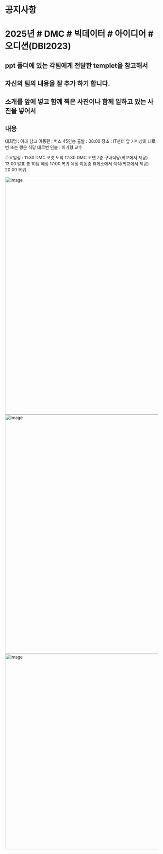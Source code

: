 # 공지사항
# 2025년 # DMC # 빅데이터 # 아이디어 # 오디션(DBI2023)

## ppt 폴더에 있는 각팀에게 전달한 templet을 참고해서 
## 자신의 팀의 내용을 잘 추가 하기 합니다. 
## 소개를 앞에 넣고 함께 찍은 사진이나 함께 일하고 있는 사진을 넣어서 

## 내용 
대회명 : 아래 참고 
이동편 : 버스 45인승
출발 : 08:00
장소 : IT센터 앞 커피상회 대로변 또는 행운 식당 대로변 
인솔 : 이기형 교수 

주요일정 :
11:30 DMC 코넷 도착 
12:30 DMC 코넷 7층 구내식당(학교에서 제공)
13:00 발표 총 10팀 예상
17:00 복귀 예정 
이동중 휴게소에서 석식(학교에서 제공)
20:00 복귀

<img width="616" height="783" alt="image" src="https://github.com/user-attachments/assets/5b40cda5-e68d-406a-9fcd-66863ed5222a" />
<img width="595" height="789" alt="image" src="https://github.com/user-attachments/assets/68ea1248-6dc3-438d-bde3-12d1523fcdbd" />
<img width="635" height="644" alt="image" src="https://github.com/user-attachments/assets/a5ffbafb-e412-415d-8fd6-9ab21db69d0a" />
